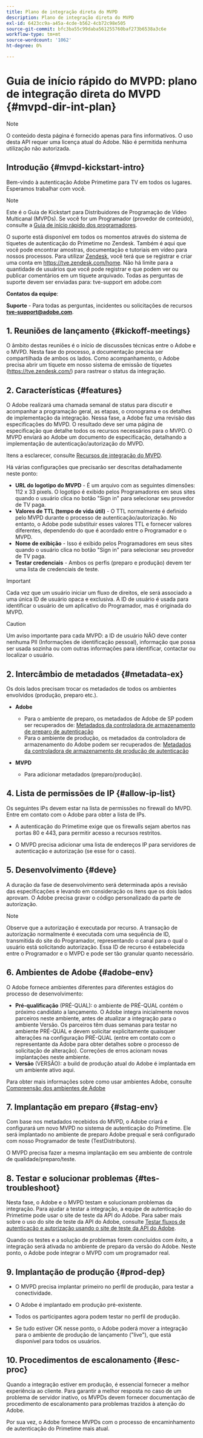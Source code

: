 ```yaml
---
title: Plano de integração direta do MVPD
description: Plano de integração direta do MVPD
exl-id: 6423cc9a-a45a-4cde-b562-4cb72c98e505
source-git-commit: bfc3ba55c99daba561255760baf273b6538a3c6e
workflow-type: tm+mt
source-wordcount: '1062'
ht-degree: 0%

---
```


# Guia de início rápido do MVPD: plano de integração direta do MVPD {#mvpd-dir-int-plan}

>[!NOTE]
>
>O conteúdo desta página é fornecido apenas para fins informativos. O uso desta API requer uma licença atual do Adobe. Não é permitida nenhuma utilização não autorizada.

## Introdução {#mvpd-kickstart-intro}

Bem-vindo à autenticação Adobe Primetime para TV em todos os lugares.  Esperamos trabalhar com você.

>[!NOTE]
>
>Este é o Guia de Kickstart para Distribuidores de Programação de Vídeo Multicanal (MVPDs). Se você for um Programador (provedor de conteúdo), consulte a [Guia de início rápido dos programadores](/help/authentication/programmer-kickstart-guide.md).

O suporte está disponível em todos os momentos através do sistema de tíquetes de autenticação do Primetime no Zendesk. Também é aqui que você pode encontrar amostras, documentação e tutoriais em vídeo para nossos processos. Para utilizar [Zendesk](https://adobeprimetime.zendesk.com/), você terá que se registrar e criar uma conta em https://tve.zendesk.com/home. Não há limite para a quantidade de usuários que você pode registrar e que podem ver ou publicar comentários em um tíquete arquivado. Todas as perguntas de suporte devem ser enviadas para: tve-support em adobe.com

**Contatos da equipe**:

**Suporte** - Para todas as perguntas, incidentes ou solicitações de recursos **tve-support@adobe.com**.

## 1. Reuniões de lançamento {#kickoff-meetings}

O âmbito destas reuniões é o início de discussões técnicas entre o Adobe e o MVPD. Nesta fase do processo, a documentação precisa ser compartilhada de ambos os lados. Como acompanhamento, o Adobe precisa abrir um tíquete em nosso sistema de emissão de tíquetes (https://tve.zendesk.com/) para rastrear o status da integração.

## 2. Características {#features}

O Adobe realizará uma chamada semanal de status para discutir e acompanhar a programação geral, as etapas, o cronograma e os detalhes de implementação da integração. Nessa fase, a Adobe faz uma revisão das especificações do MVPD. O resultado deve ser uma página de especificação que detalhe todos os recursos necessários para o MVPD. O MVPD enviará ao Adobe um documento de especificação, detalhando a implementação de autenticação/autorização do MVPD.

Itens a esclarecer, consulte [Recursos de integração do MVPD](/help/authentication/mvpd-integr-features.md).

Há várias configurações que precisarão ser descritas detalhadamente neste ponto:

* **URL do logotipo do MVPD** - É um arquivo com as seguintes dimensões: 112 x 33 pixels. O logotipo é exibido pelos Programadores em seus sites quando o usuário clica no botão &quot;Sign in&quot; para selecionar seu provedor de TV paga.
* **Valores de TTL (tempo de vida útil)** - O TTL normalmente é definido pelo MVPD durante o processo de autenticação/autorização. No entanto, o Adobe pode substituir esses valores TTL e fornecer valores diferentes, dependendo do que é acordado entre o Programador e o MVPD.
* **Nome de exibição** - Isso é exibido pelos Programadores em seus sites quando o usuário clica no botão &quot;Sign in&quot; para selecionar seu provedor de TV paga.
* **Testar credenciais** - Ambos os perfis (preparo e produção) devem ter uma lista de credenciais de teste.

>[!IMPORTANT]
>
>Cada vez que um usuário iniciar um fluxo de direitos, ele será associado a uma única ID de usuário opaca e exclusiva.  A ID de usuário é usada para identificar o usuário de um aplicativo do Programador, mas é originada do MVPD.

>[!CAUTION]
>
>Um aviso importante para cada MVPD: a ID de usuário NÃO deve conter nenhuma PII (Informações de identificação pessoal), informação que possa ser usada sozinha ou com outras informações para identificar, contactar ou localizar o usuário.

## 2. Intercâmbio de metadados {#metadata-ex}

Os dois lados precisam trocar os metadados de todos os ambientes envolvidos (produção, preparo etc.).

* **Adobe**
   * Para o ambiente de preparo, os metadados de Adobe de SP podem ser recuperados de: [Metadados da controladora de armazenamento de preparo de autenticação](https://sp.auth-staging.adobe.com/sp/metadata)
   * Para o ambiente de produção, os metadados da controladora de armazenamento do Adobe podem ser recuperados de: [Metadados da controladora de armazenamento de produção de autenticação](https://sp.auth.adobe.com/sp/metadata)

* **MVPD**
   * Para adicionar metadados (preparo/produção).

## 4. Lista de permissões de IP {#allow-ip-list}

Os seguintes IPs devem estar na lista de permissões no firewall do MVPD. Entre em contato com o Adobe para obter a lista de IPs.

* A autenticação do Primetime exige que os firewalls sejam abertos nas portas 80 e 443, para permitir acesso a recursos restritos.

* O MVPD precisa adicionar uma lista de endereços IP para servidores de autenticação e autorização (se esse for o caso).

## 5. Desenvolvimento {#deve}

A duração da fase de desenvolvimento será determinada após a revisão das especificações e levando em consideração os itens que os dois lados aprovam. O Adobe precisa gravar o código personalizado da parte de autorização.

>[!NOTE]
>
>Observe que a autorização é executada por recurso. A transação de autorização normalmente é executada com uma sequência de ID, transmitida do site do Programador, representando o canal para o qual o usuário está solicitando autorização. Essa ID de recurso é estabelecida entre o Programador e o MVPD e pode ser tão granular quanto necessário.

## 6. Ambientes de Adobe {#adobe-env}

O Adobe fornece ambientes diferentes para diferentes estágios do processo de desenvolvimento:

* **Pré-qualificação** (PRÉ-QUAL): o ambiente de PRÉ-QUAL contém o próximo candidato a lançamento. O Adobe integra inicialmente novos parceiros neste ambiente, antes de atualizar a integração para o ambiente Versão. Os parceiros têm duas semanas para testar no ambiente PRÉ-QUAL e devem solicitar explicitamente quaisquer alterações na configuração PRÉ-QUAL (entre em contato com o representante da Adobe para obter detalhes sobre o processo de solicitação de alteração). Correções de erros acionam novas implantações neste ambiente.
* **Versão** (VERSÃO): a build de produção atual do Adobe é implantada em um ambiente ativo aqui.

Para obter mais informações sobre como usar ambientes Adobe, consulte [Compreensão dos ambientes de Adobe](/help/authentication/understanding-the-adobe-environments.md)

## 7. Implantação em preparo {#stag-env}

Com base nos metadados recebidos do MVPD, o Adobe criará e configurará um novo MVPD no sistema de autenticação do Primetime. Ele será implantado no ambiente de preparo Adobe prequal e será configurado com nosso Programador de teste (TestDistributors).

O MVPD precisa fazer a mesma implantação em seu ambiente de controle de qualidade/preparo/teste.

## 8. Testar e solucionar problemas {#tes-troubleshoot}

Nesta fase, o Adobe e o MVPD testam e solucionam problemas da integração. Para ajudar a testar a integração, a equipe de autenticação do Primetime pode usar o site de teste da API do Adobe. Para saber mais sobre o uso do site de teste da API do Adobe, consulte [Testar fluxos de autenticação e autorização usando o site de teste da API do Adobe](/help/authentication/test-authn-authz-flows-using-adobes-api-test-site.md).

Quando os testes e a solução de problemas forem concluídos com êxito, a integração será ativada no ambiente de preparo da versão do Adobe. Neste ponto, o Adobe pode integrar o MVPD com um programador real.

## 9. Implantação de produção {#prod-dep}

* O MVPD precisa implantar primeiro no perfil de produção, para testar a conectividade.

* O Adobe é implantado em produção pré-existente.

* Todos os participantes agora podem testar no perfil de produção.

* Se tudo estiver OK nesse ponto, o Adobe poderá mover a integração para o ambiente de produção de lançamento (&quot;live&quot;), que está disponível para todos os usuários.

## 10. Procedimentos de escalonamento {#esc-proc}

Quando a integração estiver em produção, é essencial fornecer a melhor experiência ao cliente. Para garantir a melhor resposta no caso de um problema de servidor inativo, os MVPDs devem fornecer documentação de procedimento de escalonamento para problemas trazidos à atenção do Adobe.

Por sua vez, o Adobe fornece MVPDs com o processo de encaminhamento de autenticação do Primetime mais atual.


<!--- [!RELATEDINFORMATION]
>
>* [Programmer Kickstart Guide](/help/authentication/programmer-kickstart-guide.md)
>* [MVPD Integration Guide](/help/authentication/mvpd-integr-features.md)
-->
